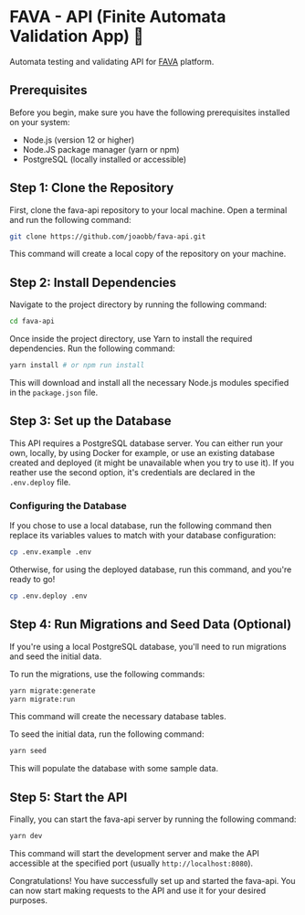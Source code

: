 # FAVA - API (Finite Automata Validation App) 🫘

Automata testing and validating API for [FAVA](https://fava.vercel.app/) platform.

## Prerequisites

Before you begin, make sure you have the following prerequisites installed on your system:

- Node.js (version 12 or higher)
- Node.JS package manager (yarn or npm)
- PostgreSQL (locally installed or accessible)

## Step 1: Clone the Repository

First, clone the fava-api repository to your local machine. Open a terminal and run the following command:

```bash
git clone https://github.com/joaobb/fava-api.git
```

This command will create a local copy of the repository on your machine.

## Step 2: Install Dependencies

Navigate to the project directory by running the following command:

```bash
cd fava-api
```

Once inside the project directory, use Yarn to install the required dependencies. Run the following command:

```bash
yarn install # or npm run install
```

This will download and install all the necessary Node.js modules specified in the `package.json` file.

## Step 3: Set up the Database

This API requires a PostgreSQL database server. You can either run your own, locally, by using Docker for example, or use an existing database created and deployed (it might be unavailable when you try to use it). If you reather use the second option, it's credentials are declared in the `.env.deploy` file.

### Configuring the Database

If you chose to use a local database, run the following command then replace its variables values to match with your database configuration:
```bash
cp .env.example .env
```
Otherwise, for using the deployed database, run this command, and you're ready to go!
```bash
cp .env.deploy .env
```

## Step 4: Run Migrations and Seed Data (Optional)

If you're using a local PostgreSQL database, you'll need to run migrations and seed the initial data.

To run the migrations, use the following commands:

```bash
yarn migrate:generate
yarn migrate:run
```

This command will create the necessary database tables.

To seed the initial data, run the following command:

```bash
yarn seed
```

This will populate the database with some sample data.

## Step 5: Start the API

Finally, you can start the fava-api server by running the following command:

```bash
yarn dev
```

This command will start the development server and make the API accessible at the specified port (usually `http://localhost:8080`).

Congratulations! You have successfully set up and started the fava-api. You can now start making requests to the API and use it for your desired purposes.
